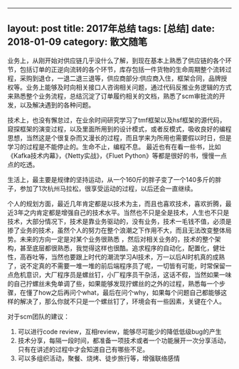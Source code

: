 
---
layout: post
title: 2017年总结
tags: [总结]
date: 2018-01-09
category: 散文随笔
---

业务上，从刚开始对供应链几乎没什么了解，到现在基本上熟悉了供应链的各个环节，包括订单的正逆向流转的各个环节，库存包括一件货物的生命周期整个流转过程，采购到退仓，一退二退三退等，供应商部分:供应商入住，框架合同，品牌授权等。业务上能够及时向相关接口人咨询相关问题，通过代码反推业务逻辑的方式来熟悉整个业务流程，总结沉淀了订单履约相关的文档，熟悉了scm审批流的开发，以及解决遇到的各种问题。

技术上，也没有懈怠过，在业余时间研究学习了tmf框架以及hsf框架的源代码，窥探框架的演变过程，以及里面所用到的设计模式，或者反模式，吸收良好的编程思想，当然这是个很复杂而又漫长的过程，而且学来为所用也需要假以时日，但是学习的过程是不能停止的。生命不止，编程不息。
最近也有在看一些书，比如《Kafka技术内幕》，《Netty实战》，《Fluet  Python》等都是很好的书，慢慢一点点的吃透。

生活上，最主要是规律的坚持运动，从一个160斤的胖子变了一个140多斤的胖子，参加了1次杭州马拉松，很享受运动的过程，以后还会一直继续。

个人的规划方面，最近几年肯定都是以技术为主，而且也喜欢技术，喜欢折腾，最近3年之内肯定都是增强自己的技术水平。当然也不只是全是技术，人生也不只是技术，大部分情况下，技术是靠业务驱动的，没有业务，技术一毛钱不值，必须是掺了业务的技术，虽然个人的努力在整个浪潮之下作用不大，而且无法改变整体局势。未来的方向一定是对某个业务很熟悉 ，然后对相关业务的，技术的整个架构，甚至底层都很熟悉，我觉得这样也很酷。追求程序的自动化，配置化，健壮性，高吞吐等，当然也要跟上时代的潮流学习AI技术，万一以后AI时机真的成熟了，说不定真的不需要一堆一堆的前后端程序员了呢，一切皆有可能，时常保留一点危机意识，大厂程序员是螺丝钉，小厂程序员干杂活，这话不假，当然如果一味的自己拧螺丝未免单调了些，如果能够发现拧螺丝的之外的过程，熟悉每一个步骤，在懂了how之后再问个what，最后在问个why，如果每个问题自己都能够这样的解决了，那么你就不只是一个螺丝钉了，环境会有一些因素，关键在个人。

对于scm团队的建议：
1. 可以进行code review，互相review，能够尽可能少的降低低级bug的产生
2. 技术分享，每隔一段时间，都准备一项技术或者一个功能展开一次分享活动，只有在讲述的过程中才会知道自己有哪些不足。
3. 可以多组织活动，聚餐、烧烤、徒步旅行等，增强联络感情